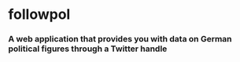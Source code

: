 # followpol

### A web application that provides you with data on German political figures through a Twitter handle
